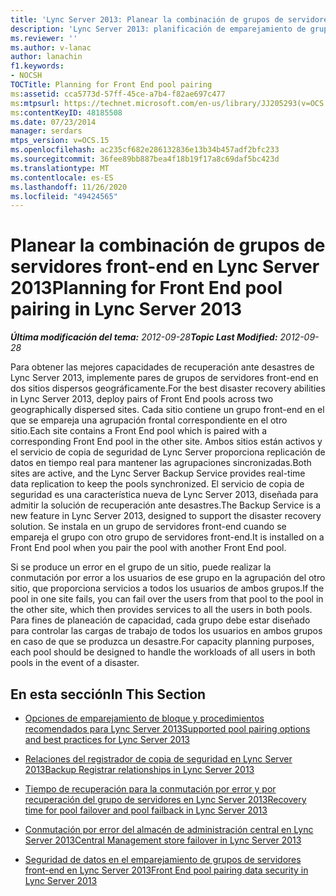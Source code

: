 ```yaml
---
title: 'Lync Server 2013: Planear la combinación de grupos de servidores front-end'
description: 'Lync Server 2013: planificación de emparejamiento de grupos de servidores front-end.'
ms.reviewer: ''
ms.author: v-lanac
author: lanachin
f1.keywords:
- NOCSH
TOCTitle: Planning for Front End pool pairing
ms:assetid: cca5773d-57ff-45ce-a7b4-f82ae697c477
ms:mtpsurl: https://technet.microsoft.com/en-us/library/JJ205293(v=OCS.15)
ms:contentKeyID: 48185508
ms.date: 07/23/2014
manager: serdars
mtps_version: v=OCS.15
ms.openlocfilehash: ac235cf682e286132836e13b34b457adf2bfc233
ms.sourcegitcommit: 36fee89bb887bea4f18b19f17a8c69daf5bc423d
ms.translationtype: MT
ms.contentlocale: es-ES
ms.lasthandoff: 11/26/2020
ms.locfileid: "49424565"
---
```

# <a name="planning-for-front-end-pool-pairing-in-lync-server-2013"></a><span data-ttu-id="44a3c-103">Planear la combinación de grupos de servidores front-end en Lync Server 2013</span><span class="sxs-lookup"><span data-stu-id="44a3c-103">Planning for Front End pool pairing in Lync Server 2013</span></span>

<div data-xmlns="http://www.w3.org/1999/xhtml">

<div class="topic" data-xmlns="http://www.w3.org/1999/xhtml" data-msxsl="urn:schemas-microsoft-com:xslt" data-cs="https://msdn.microsoft.com/">

<div data-asp="https://msdn2.microsoft.com/asp">



</div>

<div id="mainSection">

<div id="mainBody"><span data-ttu-id="44a3c-104">

<span> </span></span><span class="sxs-lookup"><span data-stu-id="44a3c-104">

<span> </span></span></span>

<span data-ttu-id="44a3c-105">_**Última modificación del tema:** 2012-09-28_</span><span class="sxs-lookup"><span data-stu-id="44a3c-105">_**Topic Last Modified:** 2012-09-28_</span></span>

<span data-ttu-id="44a3c-106">Para obtener las mejores capacidades de recuperación ante desastres de Lync Server 2013, implemente pares de grupos de servidores front-end en dos sitios dispersos geográficamente.</span><span class="sxs-lookup"><span data-stu-id="44a3c-106">For the best disaster recovery abilities in Lync Server 2013, deploy pairs of Front End pools across two geographically dispersed sites.</span></span> <span data-ttu-id="44a3c-107">Cada sitio contiene un grupo front-end en el que se empareja una agrupación frontal correspondiente en el otro sitio.</span><span class="sxs-lookup"><span data-stu-id="44a3c-107">Each site contains a Front End pool which is paired with a corresponding Front End pool in the other site.</span></span> <span data-ttu-id="44a3c-108">Ambos sitios están activos y el servicio de copia de seguridad de Lync Server proporciona replicación de datos en tiempo real para mantener las agrupaciones sincronizadas.</span><span class="sxs-lookup"><span data-stu-id="44a3c-108">Both sites are active, and the Lync Server Backup Service provides real-time data replication to keep the pools synchronized.</span></span> <span data-ttu-id="44a3c-109">El servicio de copia de seguridad es una característica nueva de Lync Server 2013, diseñada para admitir la solución de recuperación ante desastres.</span><span class="sxs-lookup"><span data-stu-id="44a3c-109">The Backup Service is a new feature in Lync Server 2013, designed to support the disaster recovery solution.</span></span> <span data-ttu-id="44a3c-110">Se instala en un grupo de servidores front-end cuando se empareja el grupo con otro grupo de servidores front-end.</span><span class="sxs-lookup"><span data-stu-id="44a3c-110">It is installed on a Front End pool when you pair the pool with another Front End pool.</span></span>

<span data-ttu-id="44a3c-111">Si se produce un error en el grupo de un sitio, puede realizar la conmutación por error a los usuarios de ese grupo en la agrupación del otro sitio, que proporciona servicios a todos los usuarios de ambos grupos.</span><span class="sxs-lookup"><span data-stu-id="44a3c-111">If the pool in one site fails, you can fail over the users from that pool to the pool in the other site, which then provides services to all the users in both pools.</span></span> <span data-ttu-id="44a3c-112">Para fines de planeación de capacidad, cada grupo debe estar diseñado para controlar las cargas de trabajo de todos los usuarios en ambos grupos en caso de que se produzca un desastre.</span><span class="sxs-lookup"><span data-stu-id="44a3c-112">For capacity planning purposes, each pool should be designed to handle the workloads of all users in both pools in the event of a disaster.</span></span>

<div>

## <a name="in-this-section"></a><span data-ttu-id="44a3c-113">En esta sección</span><span class="sxs-lookup"><span data-stu-id="44a3c-113">In This Section</span></span>

  - [<span data-ttu-id="44a3c-114">Opciones de emparejamiento de bloque y procedimientos recomendados para Lync Server 2013</span><span class="sxs-lookup"><span data-stu-id="44a3c-114">Supported pool pairing options and best practices for Lync Server 2013</span></span>](lync-server-2013-supported-pool-pairing-options-and-best-practices.md)

  - [<span data-ttu-id="44a3c-115">Relaciones del registrador de copia de seguridad en Lync Server 2013</span><span class="sxs-lookup"><span data-stu-id="44a3c-115">Backup Registrar relationships in Lync Server 2013</span></span>](lync-server-2013-backup-registrar-relationships.md)

  - [<span data-ttu-id="44a3c-116">Tiempo de recuperación para la conmutación por error y por recuperación del grupo de servidores en Lync Server 2013</span><span class="sxs-lookup"><span data-stu-id="44a3c-116">Recovery time for pool failover and pool failback in Lync Server 2013</span></span>](lync-server-2013-recovery-time-for-pool-failover-and-pool-failback.md)

  - [<span data-ttu-id="44a3c-117">Conmutación por error del almacén de administración central en Lync Server 2013</span><span class="sxs-lookup"><span data-stu-id="44a3c-117">Central Management store failover in Lync Server 2013</span></span>](lync-server-2013-central-management-store-failover.md)

  - [<span data-ttu-id="44a3c-118">Seguridad de datos en el emparejamiento de grupos de servidores front-end en Lync Server 2013</span><span class="sxs-lookup"><span data-stu-id="44a3c-118">Front End pool pairing data security in Lync Server 2013</span></span>](lync-server-2013-front-end-pool-pairing-data-security.md)

<span data-ttu-id="44a3c-119"></div>

</div>

<span> </span>

</div>

</div>

</span><span class="sxs-lookup"><span data-stu-id="44a3c-119"></div>

</div>

<span> </span>

</div>

</div>

</span></span></div>

